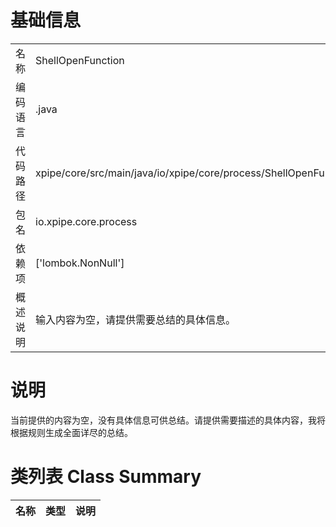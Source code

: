 # 基础信息

|      |      |
|------|------|
| 名称 | ShellOpenFunction |
| 编码语言 | .java |
| 代码路径 | xpipe/core/src/main/java/io/xpipe/core/process/ShellOpenFunction.java |
| 包名 | io.xpipe.core.process |
| 依赖项 | ['lombok.NonNull'] |
| 概述说明 | 输入内容为空，请提供需要总结的具体信息。 |

# 说明

当前提供的内容为空，没有具体信息可供总结。请提供需要描述的具体内容，我将根据规则生成全面详尽的总结。

# 类列表 Class Summary

| 名称   | 类型  | 说明 |
|-------|------|-------------|




